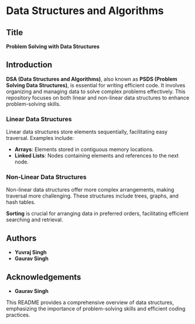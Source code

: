 # Data Structures and Algorithms

## Title
**Problem Solving with Data Structures**

## Introduction
**DSA (Data Structures and Algorithms)**, also known as **PSDS (Problem Solving Data Structures)**, is essential for writing efficient code. It involves organizing and managing data to solve complex problems effectively. This repository focuses on both linear and non-linear data structures to enhance problem-solving skills.

### Linear Data Structures
Linear data structures store elements sequentially, facilitating easy traversal. Examples include:
- **Arrays**: Elements stored in contiguous memory locations.
- **Linked Lists**: Nodes containing elements and references to the next node.

### Non-Linear Data Structures
Non-linear data structures offer more complex arrangements, making traversal more challenging. These structures include trees, graphs, and hash tables.

**Sorting** is crucial for arranging data in preferred orders, facilitating efficient searching and retrieval.

## Authors

- **Yuvraj Singh**
- **Gaurav Singh**

## Acknowledgements

- **Gaurav Singh**

This README provides a comprehensive overview of data structures, emphasizing the importance of problem-solving skills and efficient coding practices.
